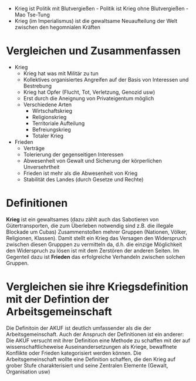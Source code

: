 + Krieg ist Politik mit Blutvergießen - Politik ist Krieg ohne Blutvergießen - Mao Tse-Tung
+ Krieg (im Imperialismus) ist die gewaltsame Neuaufteilung der Welt zwischen den hegomnialen Kräften
# Vergleichen und Zusammenfassen
+ Krieg
	+ Krieg hat was mit Militär zu tun
	+ Kollektives organisiertes Angreifen auf der Basis von Interessen und Bestrebung
	+ Krieg hat Opfer (Flucht, Tot, Verletzung, Genozid usw)
	+ Erst durch die Aneignung von Privateigentum möglich
	+ Verschiedene Arten
		+ Wirtschaftskrieg
		+ Religionskrieg
		+ Territoriale Aufteilung
		+ Befreiungskrieg
		+ Totaler Krieg
+ Frieden
	+ Verträge
	+ Tolerierung der gegenseitigen Interessen
	+ Abwesenheit von Gewalt und Sicherung der körperlichen Unversehrtheit
	+ Frieden ist mehr als die Abwesenheit von Krieg
	+ Stabilität des Landes (durch Gesetze und Rechte)


# Definitionen
**Krieg** ist ein gewaltsames (dazu zählt auch das Sabotieren von Gütertransporten, die zum Überleben notwendig sind z.B. die illegale Blockade um Cubas) Zusammenstoßen mehrer Gruppen (Nationen, Völker, Religionen, Klassen). Damit stellt ein Krieg das Versagen den Widerspruch zwischen diesen Grupppen zu vermitteln da, d.h. die einzige Möglichkeit den Widerspruch zu lösen ist mit dem Zerstören der anderen Seiten. 
Im Gegenteil dazu ist **Frieden** das erfolgreiche Verhandeln zwischen solchen Gruppen.
# Vergleichen sie ihre Kriegsdefinition mit der Defintion der Arbeitsgemeinschaft
Die Definitoin der AKUF ist deutlich umfassender als die der Arbeitsgemeinschaft. Auch der Anspruch der Definitionen ist ein anderer: Die AKUF versucht mit ihrer Definition eine Methode zu schaffen mit der auf wissenschaftlicheweise Auseinandersetzungen als Kriege, bewaffnete Konflikte oder Frieden kategorisiert werden können. Die Arbeitsgemeinschaft wollte eine Definition schaffen, die den Krieg auf grober Stufe charakterisiert und seine Zentralen Elemente (Gewalt, Organisation usw)